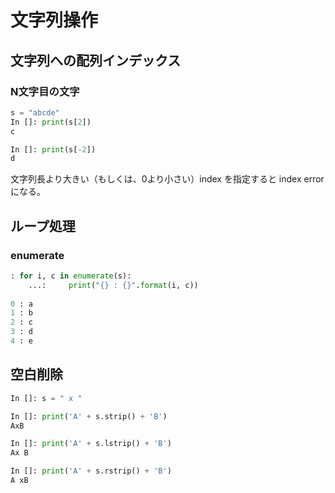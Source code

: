 # 文字列操作

## 文字列への配列インデックス
### N文字目の文字

``` python
s = "abcde"
In []: print(s[2])
c

In []: print(s[-2])
d
```
文字列長より大きい（もしくは、0より小さい）index を指定すると index error になる。

## ループ処理
### enumerate

``` python
: for i, c in enumerate(s):
    ...:     print("{} : {}".format(i, c))
    
0 : a
1 : b
2 : c
3 : d
4 : e
```

## 空白削除

``` python
In []: s = " x "

In []: print('A' + s.strip() + 'B')
AxB

In []: print('A' + s.lstrip() + 'B')
Ax B

In []: print('A' + s.rstrip() + 'B')
A xB

```

